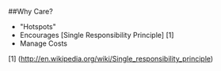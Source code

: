 ##Why Care?

* "Hotspots"
* Encourages [Single Responsibility Principle] [1]
* Manage Costs

[1] (http://en.wikipedia.org/wiki/Single_responsibility_principle)
